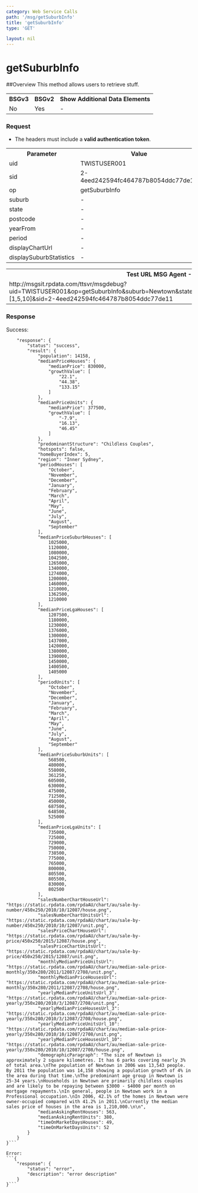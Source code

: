 ```yaml
---
category: Web Service Calls
path: '/msg/getSuburbInfo'
title: 'getSuburbInfo'
type: 'GET'

layout: nil
---
```


# getSuburbInfo

##Overview
This method allows users to retrieve stuff.

<table>
	<tbody>
	<tr>
		<th>BSGv3</th>
		<th>BSGv2</th>
		<th>Show Additional Data Elements</th>
	</tr>
	<tr>
		<td>No</td>
		<td>Yes</td>
		<td>-</td>
	</tr>

</tbody>
</table>

### Request

* The headers must include a **valid authentication token**.

<table>
	<tbody>
	<tr>
		<th>Parameter</th>
		<th>Value</th>
	</tr>
	<tr>
		<td>uid</td>
		<td>TWISTUSER001</td>
	</tr>
	<tr>
		<td>sid</td>
		<td>2-4eed242594fc464787b8054ddc77de11</td>
	</tr>
	<tr>
		<td>op</td>
		<td>getSuburbInfo</td>
	</tr>
	<tr>
		<td>suburb</td>
		<td>-</td>
	</tr>
	<tr>
		<td>state</td>
		<td>-</td>
	</tr>
	<tr>
		<td>postcode</td>
		<td>-</td>
	</tr>
	<tr>
		<td>yearFrom</td>
		<td>-</td>
	</tr>
	<tr>
		<td>period</td>
		<td>-</td>
	</tr>
	<tr>
		<td>displayChartUrl</td>
		<td>-</td>
	</tr>
	<tr>
		<td>displaySuburbStatistics</td>
		<td>-</td>
	</tr>
</tbody>
</table>

<div id="msgtesturl">
    <table>
    	<tbody>
    	<tr>
    		<th>Test URL MSG Agent -MSGSIT:</th>
    	</tr>
    	<tr>
    		<td>http://msgsit.rpdata.com/ttsvr/msgdebug?uid=TWISTUSER001&op=getSuburbInfo&suburb=Newtown&state=NSW&postcode=2042&yearFrom=2010&period=[1,5,10]&sid=2-4eed242594fc464787b8054ddc77de11
    		</td>
    	</tr>
    </tbody>
    </table>
</div>

### Response

Success:
```{
    "response": {
        "status": "success",
        "result": {
            "population": 14158,
            "medianPriceHouses": {
                "medianPrice": 830000,
                "growthValue": [
                    "22.1",
                    "44.38",
                    "133.15"
                ]
            },
            "medianPriceUnits": {
                "medianPrice": 377500,
                "growthValue": [
                    "-7.9",
                    "16.13",
                    "46.45"
                ]
            },
            "predominantStructure": "Childless Couples",
            "hotspots": false,
            "homeBuyerIndex": 5,
            "region": "Inner Sydney",
            "periodHouses": [
                "October",
                "November",
                "December",
                "January",
                "February",
                "March",
                "April",
                "May",
                "June",
                "July",
                "August",
                "September"
            ],
            "medianPriceSuburbHouses": [
                1025000,
                1120000,
                1080000,
                1042500,
                1265000,
                1340000,
                1274000,
                1200000,
                1460000,
                1210000,
                1362500,
                1210000
            ],
            "medianPriceLgaHouses": [
                1207500,
                1180000,
                1230000,
                1376000,
                1300000,
                1437000,
                1420000,
                1380000,
                1390000,
                1450000,
                1400500,
                1405000
            ],
            "periodUnits": [
                "October",
                "November",
                "December",
                "January",
                "February",
                "March",
                "April",
                "May",
                "June",
                "July",
                "August",
                "September"
            ],
            "medianPriceSuburbUnits": [
                568500,
                480000,
                558000,
                361250,
                605000,
                630000,
                475000,
                712500,
                450000,
                687500,
                648500,
                525000
            ],
            "medianPriceLgaUnits": [
                735000,
                725000,
                729000,
                750000,
                738500,
                775000,
                765000,
                800000,
                805500,
                805500,
                830000,
                802500
            ],
            "salesNumberChartHouseUrl": "https://static.rpdata.com/rpdaAU/chart/au/sale-by-number/450x250/2010/10/12087/house.png",
            "salesNumberChartUnitsUrl": "https://static.rpdata.com/rpdaAU/chart/au/sale-by-number/450x250/2010/10/12087/unit.png",
            "salesPriceChartHouseUrl": "https://static.rpdata.com/rpdaAU/chart/au/sale-by-price/450x250/2015/12087/house.png",
            "salesPriceChartUnitsUrl": "https://static.rpdata.com/rpdaAU/chart/au/sale-by-price/450x250/2015/12087/unit.png",
            "monthlyMedianPriceUnitsUrl": "https://static.rpdata.com/rpdaAU/chart/au/median-sale-price-monthly/350x280/2011/12087/2708/unit.png",
            "monthlyMedianPriceHousesUrl": "https://static.rpdata.com/rpdaAU/chart/au/median-sale-price-monthly/350x280/2011/12087/2708/house.png",
            "yearlyMedianPriceUnitsUrl_3": "https://static.rpdata.com/rpdaAU/chart/au/median-sale-price-yearly/350x280/2010/3/12087/2708/unit.png",
            "yearlyMedianPriceHousesUrl_3": "https://static.rpdata.com/rpdaAU/chart/au/median-sale-price-yearly/350x280/2010/3/12087/2708/house.png",
            "yearlyMedianPriceUnitsUrl_10": "https://static.rpdata.com/rpdaAU/chart/au/median-sale-price-yearly/350x280/2010/10/12087/2708/unit.png",
            "yearlyMedianPriceHousesUrl_10": "https://static.rpdata.com/rpdaAU/chart/au/median-sale-price-yearly/350x280/2010/10/12087/2708/house.png",
            "demographicParagraph": "The size of Newtown is approximately 2 square kilometres. It has 6 parks covering nearly 3% of total area.\nThe population of Newtown in 2006 was 13,543 people. By 2011 the population was 14,158 showing a population growth of 4% in the area during that time.\nThe predominant age group in Newtown is 25-34 years.\nHouseholds in Newtown are primarily childless couples and are likely to be repaying between $3000 - $4000 per month on mortgage repayments.\nIn general, people in Newtown work in a Professional occupation.\nIn 2006, 42.1% of the homes in Newtown were owner-occupied compared with 41.2% in 2011.\nCurrently the median sales price of houses in the area is 1,210,000.\n\n",
            "medianAskingRentHouses": 563,
            "medianAskingRentUnits": 380,
            "timeOnMarketDaysHouses": 49,
            "timeOnMarketDaysUnits": 52
        }
    }
}```

Error:
```{
    "response": {
        "status": "error",
        "description": "error description"
    }
}```